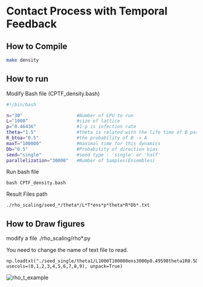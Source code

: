 # Contact Process with Temporal Feedback

How to Compile
-----

```sh
make density
```

How to run
------
Modify Bash file (CPTF_density.bash)

```sh
#!/bin/bash

n="30"                    #Number of CPU to run
L="1000"                  #size of lattice
p="0.46436"               #1-p is infection rate
theta="1.5"               #theta is related with the life time of B particles
R_btoa="0.5"              #the probability of B -> A
maxT="100000"             #maximal time for this dynamics
Db="0.5"                  #Probability of direction bias
seed="single"             #seed type : 'single' or 'half'
parallelization="30000"   #Number of Samples(Ensembles)
```

Run bash file
```
bash CPTF_density.bash
```

Result Files path
```
./rho_scaling/seed_*/theta*/L*T*ens*p*theta*R*Db*.txt
```

How to Draw figures
----

modify a file ./rho_scaling/rho*.py

You need to change the name of text file to read.

```python3
np.loadtxt("./seed_single/theta1/L1000T100000ens3000p0.49598theta1R0.5Db0.5.txt", usecols=(0,1,2,3,4,5,6,7,8,9), unpack=True)
```

![rho_t_example](https://user-images.githubusercontent.com/68416208/170169590-fd893f6b-5f7e-410d-9f23-ccd6fd02b998.png)


